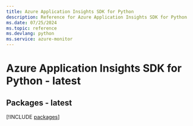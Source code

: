 ```yaml
---
title: Azure Application Insights SDK for Python
description: Reference for Azure Application Insights SDK for Python
ms.date: 07/25/2024
ms.topic: reference
ms.devlang: python
ms.service: azure-monitor
---
```

# Azure Application Insights SDK for Python - latest
## Packages - latest
[!INCLUDE [packages](application-insights-index.md)]